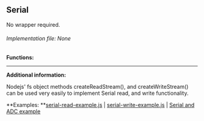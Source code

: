 ## Serial
No wrapper required. 

###### Implementation file: None

**Functions:**

____
**Additional information:**

Nodejs' fs object methods createReadStream(), and createWriteStream() can be used very easily to implement Serial read, and write functionality.

**Examples: **[serial-read-example.js](https://github.com/wphermans/Bonejs/blob/master/examples/serial-read-example.js) | [serial-write-example.js](https://github.com/wphermans/Bonejs/blob/master/examples/serial-write-example.js) | [Serial and ADC example](https://github.com/wphermans/Bonejs/blob/master/examples/test.js)
